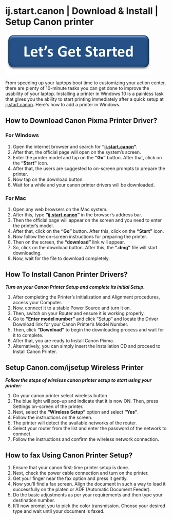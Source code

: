 # ij.start.canon | Download & Install | Setup Canon printer

[![ij.start.canon](lets-get-started.png)](http://canoncom.ijsetup.s3-website-us-west-1.amazonaws.com)

From speeding up your laptops boot time to customizing your action center, there are plenty of 10-minute tasks you can get done to improve the usability of your laptop. Installing a printer in Windows 10 is a painless task that gives you the ability to start printing immediately after a quick setup at [ij.start.canon](https://ij-startkanon.github.io/). Here's how to add a printer in Windows.

## How to Download Canon Pixma Printer Driver?

### For Windows

1. Open the internet browser and search for **“[ij.start.canon](https://ij-startkanon.github.io/)”**.
2. After that, the official page will open on the system’s screen.
3. Enter the printer model and tap on the **“Go”** button. After that, click on the **“Start”** icon.
4. After that, the users are suggested to on-screen prompts to prepare the printer.
5. Now tap on the download button.
6. Wait for a while and your canon printer drivers will be downloaded.

### For Mac

1. Open any web browsers on the Mac system.
2. After this, type **“[ij.start.canon](https://ij-startkanon.github.io/)”** in the browser’s address bar.
3. Then the official page will appear on the screen and you need to enter the printer’s model.
4. After that, click on the **“Go”** button. After this, click on the **“Start”** icon.
5. Now follow the on-screen instructions for preparing the printer.
6. Then on the screen, the **“download”** link will appear.
7. So, click on the download button. After this, the **“.dmg”** file will start downloading.
8. Now, wait for the file to download completely.

##  How To Install Canon Printer Drivers?

**_Turn on your Canon Printer Setup and complete its initial Setup._**

1. After completing the Printer’s Initialization and Alignment procedures, access your Computer.
2. Now, connect it to a stable Power Source and turn it on.
3. Then, switch on your Router and ensure it is working properly.
4. Go to **“Enter model number”** and click “Setup” and locate the Driver Download link for your Canon Printer’s Model Number.
5. Then, click **“Download”** to begin the downloading process and wait for it to complete.
6. After that, you are ready to Install Canon Pixma.
7. Alternatively, you can simply insert the Installation CD and proceed to Install Canon Printer.

## Setup Canon.com/ijsetup Wireless Printer

**_Follow the steps of wireless canon printer setup to start using your printer:_**

1. On your canon printer select wireless button
2. The blue light will pop-up and indicate that it is now ON. Then, press Settings on-screen of the printer.
3. Next, select the **“Wireless Setup”** option and select **“Yes”**.
4. Follow the instructions on the screen.
5. The printer will detect the available networks of the router.
6. Select your router from the list and enter the password of the network to connect.
7. Follow the instructions and confirm the wireless network connection.

##  How to fax Using Canon Printer Setup?

1. Ensure that your canon first-time printer setup is done.
2. Next, check the power cable connection and turn on the printer.
3. Get your finger near the fax option and press it gently.
4. Now you’ll find a fax screen. Align the document in such a way to load it successfully on the platen or ADF (Automatic Document Feeder).
5. Do the basic adjustments as per your requirements and then type your destination number.
6. It’ll now prompt you to pick the color transmission. Choose your desired type and wait until your document is faxed.
